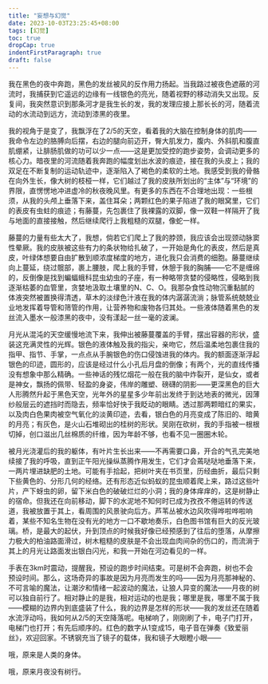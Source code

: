 ```yaml
---
title: "妄想与幻觉"
date: 2023-10-03T23:25:45+08:00
tags: [幻觉]
toc: true
dropCap: true
indentFirstParagraph: true
draft: false
---
```


我在黑色的夜中奔跑，黑色的发丝被风的反作用力扬起。当我路过被夜色遮蔽的河流时，我捕获到它遥远的边缘有一线银色的亮光，随着视野的移动消失又出现。反复间，我突然意识到那条河才是我生长的发，我的发理应接上那长长的河，随着流动的水流动到远方，流动到漆黑的夜里。

我的视角于是变了，我飘浮在了2/5的天空，看着我的大脑在控制身体的肌肉——我命令左边的胳膊向后摆，右边的腿向前迈开，臀大肌发力，腹内、外斜肌和腹直肌绷紧，让腓肠肌做的功可以少一点——这是更加受控的跑步姿势，会调动更多的核心力。暗夜里的河流随着我奔跑的幅度划出水波的痕迹，接在我的头皮上；我的双足在不断复制的运动轨迹中，逐渐陷入了褐色的柔软的土地。我感受到我的骨骼在向外生长，像大树的枝桠一样，它们越过了我的皮肤所划出的“主体”与“环境”的界限，直愣愣地冲进虚冷的秋夜晚风里。有更多的东西在不合理地出现：一些根须，从我的头颅上垂落下来，盖住耳朵；两颗红色的果子陷进了我的眼窝里，它们的表皮有虫蛀的痕迹；有藤蔓，先包裹住了我裸露的双脚，像一双鞋一样隔开了我与地面的直接接触，然后继续爬行上我粗糙的双腿，像蛇一样。

藤蔓的力量有些太大了，我想，倘若它们爬上了我的脖颈，我应该会出现颈动脉窦性晕厥。我的皮肤被这些有力的条状物给扎破了，一开始是角化的表皮，然后是真皮，叶绿体想要自由扩散到顺浓度梯度的地方，进化我只会消费的细胞。藤蔓继续向上蔓延，绕过髋部，裹上腰肢，爬上我的手臂，休憩于我的胸脯——它不是缠绵的，反倒像是找到蝙蝠蛾科昆虫幼虫的子座，有一种略带贪婪的侵略性，侵略到我逐渐枯萎的血管里，贪婪地汲取土壤里的N、C、O。我那杂食性动物沉重黏腻的体液突然被置换得清透，草木的淡绿色汁液在我的体内潺潺流淌；脉管系统兢兢业业地发挥着导管和筛管的作用，让营养物和废物各归其处。一些液体随着黑色的发丝流入墨水一般漆黑的夜中，没有漾起一丝一毫的波澜。

月光从混沌的天空缓慢地流下来，我伸出被藤蔓覆盖的手臂，摆出容器的形状，盛装这充满灵性的光辉。银色的液体触及我的指尖，亲吻它，然后温柔地包裹住我的指甲、指节、手掌，一点点从手腕银色的伤口侵蚀进我的体内。我的额面逐渐浮起银色的印迹，圆形的，应该是经过什么小孔后月盘的倒像；有两个，光的直线传播没有想象中那么精确。一些神话的残忆烟花一般在我的脑中炸裂开，是仙女，或者是神女，飘扬的佩带、轻盈的身姿，伟岸的雕塑、磅礴的阴影——更深黑色的巨大人形腾然升起于黑色天空，光年外的星星多少年前出发终于到达地表的微光，因薄纱般层云的遮挡时而隐去，频率恰好快于我眨动的眼睛。透过那两颗暗红的果实，以及肉白色果肉被空气氧化的淡黄印迹，去看，银白色的月亮变成了陈旧的、暗黄的月亮；有灰色，是火山石堆砌出的桂树的形状。吴刚在砍树，我的手指被一根根切掉，创口滋出几丝棉质的纤维，因为年龄不够，也看不见一圈圈木轮。

被月光浇灌后的我的躯体，有叶片生长出来——不再需要口鼻，开合的气孔完美地续接了我的呼吸，直到正午阳光操纵蒸腾作用发生，它们才会蔫哒哒地垂落下来，一两片埋进缺肥的土地。可能有手拾起，把树叶夹在书页里，历经曲折，最后只剩下些黄色的、分形几何的经络。还有形态近似蚂蚁的昆虫顺着爬上来，路过这些叶片，产下蚜虫的卵，留下米白色的破破烂烂的小洞；我的身体痒痒的，这是树静止的宿命。但我还在向前移动，脚下的水泥地不知何时已成为孜孜不倦运转的传送道，我被放置于其上，看周围的风景驶向后方。芦苇丛被水边风吹得哗啦哗啦响着，某些不知名生物在没有光的地方一口不歇地奏乐，白色图书馆有巨大的反光玻璃。桥，是最大的起伏，升到顶点的时候我好像已经预感到了往后的堕落，从摩擦力极大的柏油路面滑过，树木粗糙的皮肤是不会出现血肉间杂的伤口的，而流淌于其上的月光让路面发出银白闪光，和我一开始在河边看见的一样。

手表在3km时震动，提醒我，预设的跑步时间结束。可是树不会奔跑，树也不会预设时间。那么，这场奇异的事故是因为月亮而发生的吗——因为月亮那神秘的、不可言喻的魔法，让潮汐和情绪一起波动的魔法，让狼人异变的魔法——月夜的树可以独自前行了。相对静止的是我，相对运动的也是我；哪里是我，哪里不属于我——模糊的边界内到底盛装了什么，我的边界是怎样的形状——我的发丝还在随着水流浮动吗，我如何从2/5的天空降落呢。电梯响了，刚刚刷了卡，电子门打开，电梯门也打开；有先后顺序的。红色的数字从1变成15，电子音在弹奏《致爱丽丝》，欢迎回家。不锈钢充当了镜子的载体，我和镜子大眼瞪小眼——

哦，原来是人类的身体。

哦，原来月夜没有树行。
